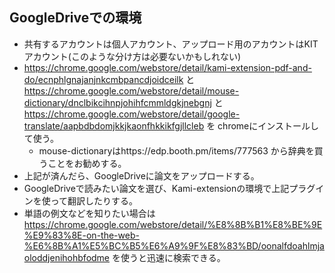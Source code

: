 ## GoogleDriveでの環境
- 共有するアカウントは個人アカウント、アップロード用のアカウントはKITアカウント(このような分け方は必要ないかもしれない)
- https://chrome.google.com/webstore/detail/kami-extension-pdf-and-do/ecnphlgnajanjnkcmbpancdjoidceilk と https://chrome.google.com/webstore/detail/mouse-dictionary/dnclbikcihnpjohihfcmmldgkjnebgnj と https://chrome.google.com/webstore/detail/google-translate/aapbdbdomjkkjkaonfhkkikfgjllcleb を chromeにインストールして使う。
    - mouse-dictionaryはhttps://edp.booth.pm/items/777563 から辞典を買うことをお勧めする。
- 上記が済んだら、GoogleDriveに論文をアップロードする。
- GoogleDriveで読みたい論文を選び、Kami-extensionの環境で上記プラグインを使って翻訳したりする。
- 単語の例文などを知りたい場合は　https://chrome.google.com/webstore/detail/%E8%8B%B1%E8%BE%9E%E9%83%8E-on-the-web-%E6%8B%A1%E5%BC%B5%E6%A9%9F%E8%83%BD/oonalfdoahlmjaoloddjenihohbfodme を使うと迅速に検索できる。
